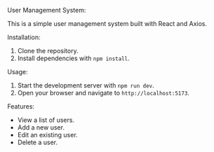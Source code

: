 User Management System:

This is a simple user management system built with React and Axios.

Installation:

1. Clone the repository.
2. Install dependencies with `npm install`.

Usage:

1. Start the development server with `npm run dev`.
2. Open your browser and navigate to `http://localhost:5173`.

Features:

- View a list of users.
- Add a new user.
- Edit an existing user.
- Delete a user.

